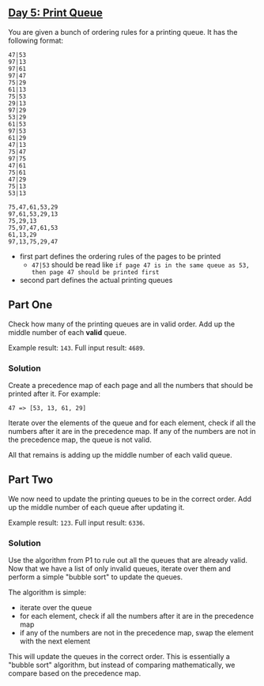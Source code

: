 ## [Day 5: Print Queue](https://adventofcode.com/2024/day/5)

You are given a bunch of ordering rules for a printing queue. It has the following format:

```
47|53
97|13
97|61
97|47
75|29
61|13
75|53
29|13
97|29
53|29
61|53
97|53
61|29
47|13
75|47
97|75
47|61
75|61
47|29
75|13
53|13

75,47,61,53,29
97,61,53,29,13
75,29,13
75,97,47,61,53
61,13,29
97,13,75,29,47
```

- first part defines the ordering rules of the pages to be printed
    - `47|53` should be read like `if page 47 is in the same queue as 53, then page 47 should be printed first`
- second part defines the actual printing queues

## Part One

Check how many of the printing queues are in valid order. Add up the middle number of each **valid** queue.

Example result: `143`.
Full input result: `4689`.

### Solution

Create a precedence map of each page and all the numbers that should be printed after it. For example:
```
47 => [53, 13, 61, 29]
```

Iterate over the elements of the queue and for each element, check if all the numbers after it are in the precedence map.
If any of the numbers are not in the precedence map, the queue is not valid.

All that remains is adding up the middle number of each valid queue.

## Part Two

We now need to update the printing queues to be in the correct order. Add up the middle number of each queue after updating it.

Example result: `123`.
Full input result: `6336`.

### Solution

Use the algorithm from P1 to rule out all the queues that are already valid.
Now that we have a list of only invalid queues, iterate over them and perform a simple "bubble sort" to update the queues.

The algorithm is simple:
- iterate over the queue
- for each element, check if all the numbers after it are in the precedence map
- if any of the numbers are not in the precedence map, swap the element with the next element

This will update the queues in the correct order. 
This is essentially a "bubble sort" algorithm, but instead of comparing mathematically, we compare based on the precedence map.
